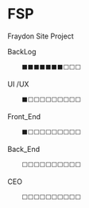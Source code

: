 # FSP
Fraydon Site Project


BackLog
        
        ⬛⬛⬛⬛⬛⬛⬛⬜⬜⬜
        
UI /UX
        
        ⬛⬜⬜⬜⬜⬜⬜⬜⬜⬜
        
Front_End
        
        ⬛⬜⬜⬜⬜⬜⬜⬜⬜⬜

Back_End
        
        ⬜⬜⬜⬜⬜⬜⬜⬜⬜⬜

CEO
        
        ⬜⬜⬜⬜⬜⬜⬜⬜⬜⬜
